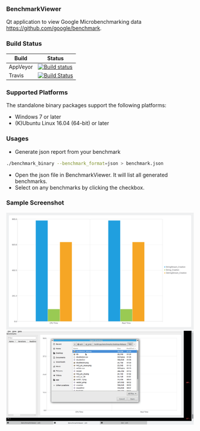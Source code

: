 ### BenchmarkViewer

Qt application to view Google Microbenchmarking data https://github.com/google/benchmark. 

### Build Status
| Build  | Status |
|------- | -------- |
| AppVeyor | [![Build status](https://ci.appveyor.com/api/projects/status/2ryk3cvxmygfp22g?svg=true)](https://ci.appveyor.com/api/projects/status/2ryk3cvxmygfp22g?svg=true) |
| Travis | [![Build Status](https://travis-ci.org/asit-dhal/BenchmarkViewer.svg?branch=master)](https://travis-ci.org/asit-dhal/BenchmarkViewer.svg?branch=master) |


### Supported Platforms

The standalone binary packages support the following platforms:

* Windows 7 or later
* (K)Ubuntu Linux 16.04 (64-bit) or later

### Usages
* Generate json report from your benchmark
```bash
./benchmark_binary --benchmark_format=json > benchmark.json
```
* Open the json file in BenchmarkViewer. It will list all generated benchmarks.
* Select on any benchmarks by clicking the checkbox.

### Sample Screenshot 
![alt text](https://github.com/asit-dhal/BenchmarkViewer/raw/master/screenshot.png "Screenshot of chart view")
![alt text](https://github.com/asit-dhal/BenchmarkViewer/raw/master/app_screenshot.gif "Recording of BenchmarkViewer")